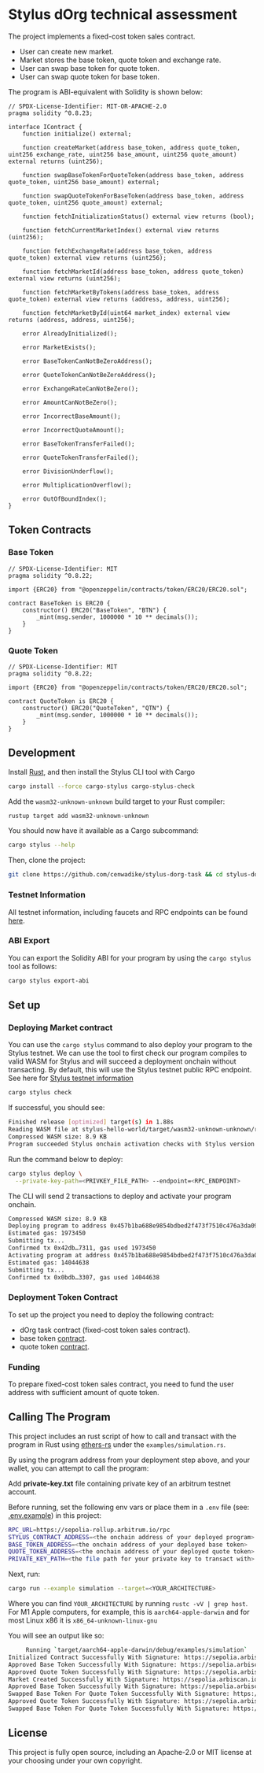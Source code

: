 # Stylus dOrg technical assessment

The project implements a fixed-cost token sales contract.

- User can create new market.
- Market stores the base token, quote token and exchange rate.
- User can swap base token for quote token.
- User can swap quote token for base token.

The program is ABI-equivalent with Solidity is shown below:

```solidity
// SPDX-License-Identifier: MIT-OR-APACHE-2.0
pragma solidity ^0.8.23;

interface IContract {
    function initialize() external;

    function createMarket(address base_token, address quote_token, uint256 exchange_rate, uint256 base_amount, uint256 quote_amount) external returns (uint256);

    function swapBaseTokenForQuoteToken(address base_token, address quote_token, uint256 base_amount) external;

    function swapQuoteTokenForBaseToken(address base_token, address quote_token, uint256 quote_amount) external;

    function fetchInitializationStatus() external view returns (bool);

    function fetchCurrentMarketIndex() external view returns (uint256);

    function fetchExchangeRate(address base_token, address quote_token) external view returns (uint256);

    function fetchMarketId(address base_token, address quote_token) external view returns (uint256);

    function fetchMarketByTokens(address base_token, address quote_token) external view returns (address, address, uint256);

    function fetchMarketById(uint64 market_index) external view returns (address, address, uint256);

    error AlreadyInitialized();

    error MarketExists();

    error BaseTokenCanNotBeZeroAddress();

    error QuoteTokenCanNotBeZeroAddress();

    error ExchangeRateCanNotBeZero();

    error AmountCanNotBeZero();

    error IncorrectBaseAmount();

    error IncorrectQuoteAmount();

    error BaseTokenTransferFailed();

    error QuoteTokenTransferFailed();

    error DivisionUnderflow();

    error MultiplicationOverflow();

    error OutOfBoundIndex();
}
```

## Token Contracts

### Base Token

```solidity
// SPDX-License-Identifier: MIT
pragma solidity ^0.8.22;

import {ERC20} from "@openzeppelin/contracts/token/ERC20/ERC20.sol";

contract BaseToken is ERC20 {
    constructor() ERC20("BaseToken", "BTN") {
        _mint(msg.sender, 1000000 * 10 ** decimals());
    }
}
```

### Quote Token

```solidity
// SPDX-License-Identifier: MIT
pragma solidity ^0.8.22;

import {ERC20} from "@openzeppelin/contracts/token/ERC20/ERC20.sol";

contract QuoteToken is ERC20 {
    constructor() ERC20("QuoteToken", "QTN") {
        _mint(msg.sender, 1000000 * 10 ** decimals());
    }
}
```

## Development

Install [Rust](https://www.rust-lang.org/tools/install), and then install the Stylus CLI tool with Cargo

```bash
cargo install --force cargo-stylus cargo-stylus-check
```

Add the `wasm32-unknown-unknown` build target to your Rust compiler:

```bash
rustup target add wasm32-unknown-unknown
```

You should now have it available as a Cargo subcommand:

```bash
cargo stylus --help
```

Then, clone the project:

```bash
git clone https://github.com/cenwadike/stylus-dorg-task && cd stylus-dorg-task
```

### Testnet Information

All testnet information, including faucets and RPC endpoints can be found [here](https://docs.arbitrum.io/stylus/reference/testnet-information).

### ABI Export

You can export the Solidity ABI for your program by using the `cargo stylus` tool as follows:

```bash
cargo stylus export-abi
```

## Set up

### Deploying Market contract

You can use the `cargo stylus` command to also deploy your program to the Stylus testnet. We can use the tool to first check
our program compiles to valid WASM for Stylus and will succeed a deployment onchain without transacting. By default, this will use the Stylus testnet public RPC endpoint. See here for [Stylus testnet information](https://docs.arbitrum.io/stylus/reference/testnet-information)

```bash
cargo stylus check
```

If successful, you should see:

```bash
Finished release [optimized] target(s) in 1.88s
Reading WASM file at stylus-hello-world/target/wasm32-unknown-unknown/release/stylus-hello-world.wasm
Compressed WASM size: 8.9 KB
Program succeeded Stylus onchain activation checks with Stylus version: 1
```

Run the command below to deploy:

```bash
cargo stylus deploy \
  --private-key-path=<PRIVKEY_FILE_PATH> --endpoint=<RPC_ENDPOINT>
```

The CLI will send 2 transactions to deploy and activate your program onchain.

```bash
Compressed WASM size: 8.9 KB
Deploying program to address 0x457b1ba688e9854bdbed2f473f7510c476a3da09
Estimated gas: 1973450
Submitting tx...
Confirmed tx 0x42db…7311, gas used 1973450
Activating program at address 0x457b1ba688e9854bdbed2f473f7510c476a3da09
Estimated gas: 14044638
Submitting tx...
Confirmed tx 0x0bdb…3307, gas used 14044638
```

### Deployment Token Contract

To set up the project you need to deploy the following contract:

- dOrg task contract (fixed-cost token sales contract).
- base token [contract](#base-token).
- quote token [contract](#quote-token).

### Funding

To prepare fixed-cost token sales contract, you need to fund the
user address with sufficient amount of quote token.

## Calling The Program

This project includes an rust script of how to call and transact with the program in Rust using [ethers-rs](https://github.com/gakonst/ethers-rs) under the `examples/simulation.rs`.

By using the program address from your deployment step above, and your wallet, you can attempt to call the program:

Add **private-key.txt** file containing private key of an arbitrum testnet account.

Before running, set the following env vars or place them in a `.env` file (see: [.env.example](./.env.example)) in this project:

```sh
RPC_URL=https://sepolia-rollup.arbitrum.io/rpc
STYLUS_CONTRACT_ADDRESS=<the onchain address of your deployed program>
BASE_TOKEN_ADDRESS=<the onchain address of your deployed base token>
QUOTE_TOKEN_ADDRESS=<the onchain address of your deployed quote token>
PRIVATE_KEY_PATH=<the file path for your private key to transact with>
```

Next, run:

```sh
cargo run --example simulation --target=<YOUR_ARCHITECTURE>
```

Where you can find `YOUR_ARCHITECTURE` by running `rustc -vV | grep host`. For M1 Apple computers, for example, this is `aarch64-apple-darwin` and for most Linux x86 it is `x86_64-unknown-linux-gnu`

You will see an output like so:

```bash
     Running `target/aarch64-apple-darwin/debug/examples/simulation`
Initialized Contract Successfully With Signature: https://sepolia.arbiscan.io/tx/0x091fd535cb39955593fdb3163000ec2f67a1db35f3fcbcc853d1173fd4cec6b6
Approved Base Token Successfully With Signature: https://sepolia.arbiscan.io/tx/0x00208830b581725d802dad2a6278e3f07b38b4a90507f76270ac05e03224f0b9
Approved Quote Token Successfully With Signature: https://sepolia.arbiscan.io/tx/0xfe1bdbef8b52947e782b41b4c0b3ea426797fba9ee0b0b360f3e656dd0bdb447
Market Created Successfully With Signature: https://sepolia.arbiscan.io/tx/0x453b01cfe275430d684a199d7658c581d3d1b53c4b7560d007f1f28a3690dfcf
Approved Base Token Successfully With Signature: https://sepolia.arbiscan.io/tx/0x85e9c08cc0fe654f10cb06f662d1f0a15e86df148dcd33388b03f86b3aad5456
Swapped Base Token For Quote Token Successfully With Signature: https://sepolia.arbiscan.io/tx/0xb4c52f0fd98b67375c824f4277f3446be2af1ff985d773c5bd6aef8fb3a2fa9e
Approved Quote Token Successfully With Signature: https://sepolia.arbiscan.io/tx/0xa99eab597cfa127472efa68e8a2c4d67314600f090b1e01d8fb25322158a9383
Swapped Base Token For Quote Token Successfully With Signature: https://sepolia.arbiscan.io/tx/0x58b8d23a734745ff059c5d4d7c782a8298010c92bfbb8cb32025564c0542a639
```

## License

This project is fully open source, including an Apache-2.0 or MIT license at your choosing under your own copyright.
